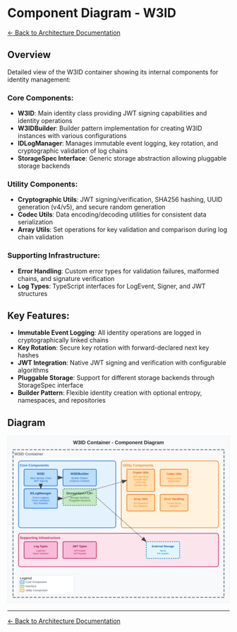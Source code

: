 # Component Diagram - W3ID

[← Back to Architecture Documentation](../README.md)

## Overview

Detailed view of the W3ID container showing its internal components for identity management:

### Core Components:
- **W3ID**: Main identity class providing JWT signing capabilities and identity operations
- **W3IDBuilder**: Builder pattern implementation for creating W3ID instances with various configurations
- **IDLogManager**: Manages immutable event logging, key rotation, and cryptographic validation of log chains
- **StorageSpec Interface**: Generic storage abstraction allowing pluggable storage backends

### Utility Components:
- **Cryptographic Utils**: JWT signing/verification, SHA256 hashing, UUID generation (v4/v5), and secure random generation
- **Codec Utils**: Data encoding/decoding utilities for consistent data serialization
- **Array Utils**: Set operations for key validation and comparison during log chain validation

### Supporting Infrastructure:
- **Error Handling**: Custom error types for validation failures, malformed chains, and signature verification
- **Log Types**: TypeScript interfaces for LogEvent, Signer, and JWT structures

## Key Features:
- **Immutable Event Logging**: All identity operations are logged in cryptographically linked chains
- **Key Rotation**: Secure key rotation with forward-declared next key hashes
- **JWT Integration**: Native JWT signing and verification with configurable algorithms
- **Pluggable Storage**: Support for different storage backends through StorageSpec interface
- **Builder Pattern**: Flexible identity creation with optional entropy, namespaces, and repositories

## Diagram

![Component Diagram - W3ID](05-component-diagram-w3id.svg)

---
[← Back to Architecture Documentation](../README.md)
